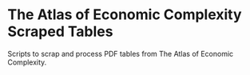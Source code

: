 # The Atlas of Economic Complexity Scraped Tables

Scripts to scrap and process PDF tables from The Atlas of Economic Complexity.
